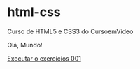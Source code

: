 # html-css
 Curso de HTML5 e CSS3 do CursoemVideo

Olá, Mundo!

<a href="https://monicello.github.io/html-css/Exerc%C3%ADcios/ex001/index.html">Executar o exercícios 001</a>

